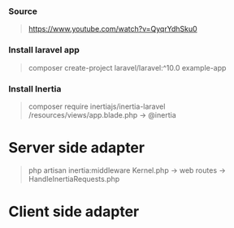 ### Source

> https://www.youtube.com/watch?v=QyqrYdhSku0

### Install laravel app

> composer create-project laravel/laravel:^10.0 example-app

### Install Inertia

> composer require inertiajs/inertia-laravel
> /resources/views/app.blade.php -> <body>@inertia</body>

# Server side adapter

> php artisan inertia:middleware
> Kernel.php -> web routes -> HandleInertiaRequests.php

# Client side adapter
